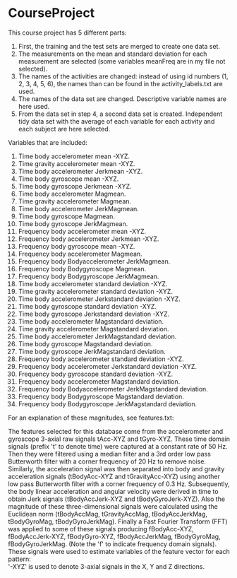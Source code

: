 # CourseProject

This course project has 5 different parts:

1. First, the training and the test sets are merged to create one data set.
2. The measurements on the mean and standard deviation for each measurement are selected (some variables meanFreq are in my file not selected).
3. The names of the activities are changed: instead of using id numbers (1, 2, 3, 4, 5, 6), the names than can be found in the activity_labels.txt are used. 
4. The names of the data set are changed. Descriptive variable names are here used. 
5. From the data set in step 4, a second data set is created. Independent tidy data set with the average of each variable for each activity and each subject are here selected. 


Variables that are included:
1. Time body accelerometer mean -XYZ.
2. Time gravity accelerometer mean -XYZ.
3. Time body accelerometer Jerkmean -XYZ.
4. Time body gyroscope mean -XYZ.
5. Time body gyroscope Jerkmean -XYZ.
6. Time body accelerometer Magmean. 
7. Time gravity accelerometer Magmean.
8. Time body accelerometer JerkMagmean.
9. Time body gyroscope Magmean.
10. Time body gyroscope JerkMagmean.
11. Frequency body accelerometer mean -XYZ.
12. Frequency body accelerometer Jerkmean -XYZ.
13. Frequency body gyroscope mean -XYZ.
14. Frequency body accelerometer Magmean.
15. Frequency body Bodyaccelerometer JerkMagmean.
16. Frequency body Bodygyroscope Magmean.
17. Frequency body Bodygyroscope JerkMagmean.
18. Time body accelerometer standard deviation -XYZ.
19. Time gravity accelerometer standard deviation -XYZ. 
20. Time body accelerometer Jerkstandard deviation -XYZ.
21. Time body gyroscope standard deviation -XYZ.
22. Time body gyroscope Jerkstandard deviation -XYZ.
23. Time body accelerometer Magstandard deviation.
24. Time gravity accelerometer Magstandard deviation.
25. Time body accelerometer JerkMagstandard deviation.
26. Time body gyroscope Magstandard deviation.
27. Time body gyroscope JerkMagstandard deviation.
28. Frequency body accelerometer standard deviation -XYZ.
29. Frequency body accelerometer Jerkstandard deviation -XYZ.
30. Frequency body gyroscope standard deviation -XYZ.
31. Frequency body accelerometer Magstandard deviation.
32. Frequency body Bodyaccelerometer JerkMagstandard deviation.
33. Frequency body Bodygyroscope Magstandard deviation.
34. Frequency body Bodygyroscope JerkMagstandard deviation.

For an explanation of these magnitudes, see features.txt:

The features selected for this database come from the accelerometer and gyroscope 3-axial raw signals tAcc-XYZ and tGyro-XYZ. These time domain signals (prefix 't' to denote time) were captured at a constant rate of 50 Hz. Then they were filtered using a median filter and a 3rd order low pass Butterworth filter with a corner frequency of 20 Hz to remove noise. Similarly, the acceleration signal was then separated into body and gravity acceleration signals (tBodyAcc-XYZ and tGravityAcc-XYZ) using another low pass Butterworth filter with a corner frequency of 0.3 Hz. 
Subsequently, the body linear acceleration and angular velocity were derived in time to obtain Jerk signals (tBodyAccJerk-XYZ and tBodyGyroJerk-XYZ). Also the magnitude of these three-dimensional signals were calculated using the Euclidean norm (tBodyAccMag, tGravityAccMag, tBodyAccJerkMag, tBodyGyroMag, tBodyGyroJerkMag). 
Finally a Fast Fourier Transform (FFT) was applied to some of these signals producing fBodyAcc-XYZ, fBodyAccJerk-XYZ, fBodyGyro-XYZ, fBodyAccJerkMag, fBodyGyroMag, fBodyGyroJerkMag. (Note the 'f' to indicate frequency domain signals). 
These signals were used to estimate variables of the feature vector for each pattern:  
'-XYZ' is used to denote 3-axial signals in the X, Y and Z directions.
